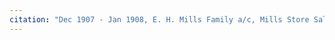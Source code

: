 ```yaml
---
citation: "Dec 1907 - Jan 1908, E. H. Mills Family a/c, Mills Store Sales Journal No. 41, digital photograph of book owned by Brooktondale collector."
---
```

